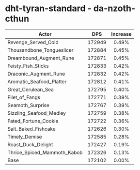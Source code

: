 # dht-tyran-standard - da-nzoth-cthun
| Actor | DPS | Increase |
|---|:---:|:---:|
|Revenge_Served_Cold|172949|0.49%|
|Thousandbone_Tongueslicer|172884|0.45%|
|Dreambound_Augment_Rune|172871|0.45%|
|Feisty_Fish_Sticks|172833|0.42%|
|Draconic_Augment_Rune|172832|0.42%|
|Aromatic_Seafood_Platter|172812|0.41%|
|Great_Cerulean_Sea|172795|0.40%|
|Filet_of_Fangs|172771|0.39%|
|Seamoth_Surprise|172767|0.39%|
|Sizzling_Seafood_Medley|172759|0.38%|
|Fated_Fortune_Cookie|172722|0.36%|
|Salt_Baked_Fishcake|172626|0.30%|
|Timely_Demise|172585|0.28%|
|Roast_Duck_Delight|172427|0.19%|
|Thrice_Spiced_Mammoth_Kabob|172326|0.13%|
|Base|172102|0.00%|
